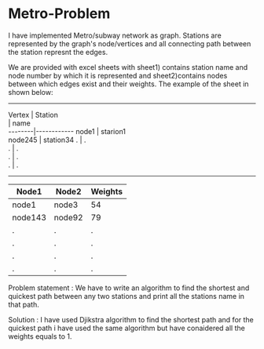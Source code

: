 # Metro-Problem

I have implemented Metro/subway network as graph. Stations are represented by the graph's node/vertices and all connecting path between the station represnt the edges.

We are provided with excel sheets with sheet1) contains station name and node number by which it is represented and sheet2)contains nodes between which edges exist and their weights. The example of the sheet in shown below:

----------------------                                     
Vertex  |   Station  
        |   name     
--------|------------
node1   |  starion1  
node245 |  station34 
  .     |    .       
  .     |    .       
  .     |    .       
  .     |    .       
  
  
-----------------------------------
Node1    |   Node2    |  Weights
---------|------------|------------
node1    |  node3     |    54
node143  |  node92    |    79
  .      |    .       |    .
  .      |    .       |    .
  .      |    .       |    .
  .      |    .       |    .
  
   
  
Problem statement : We have to write an algorithm to find the shortest and quickest path between any two stations and print all the stations name in that path.

Solution : I have used Djikstra algorithm to find the shortest path and for the quickest path i have used the same algorithm but have conaidered all the weights equals to 1.
